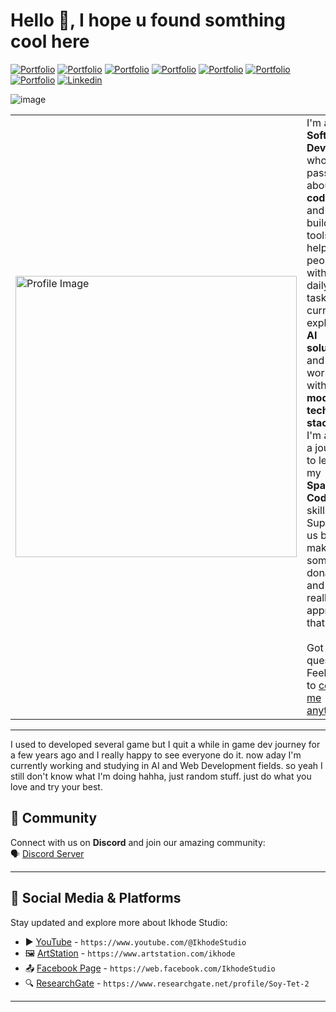 <h1> Hello 👋, I hope u found somthing cool here</h1>

<!-- Header Links -->
[![Portfolio](https://img.shields.io/badge/-artstation-blue?style=flat&logo=artstation&logoColor=white)](https://www.artstation.com/ikhode)
[![Portfolio](https://img.shields.io/badge/-gumroad-red?style=flat&logo=gumroad&logoColor=white)](https://ikhodestudio.gumroad.com/l/kxpyjf)
[![Portfolio](https://img.shields.io/badge/-twitch-violet?style=flat&logo=twitch&logoColor=white)](https://www.twitch.tv/ikhode_kh)
[![Portfolio](https://img.shields.io/badge/-instagram-hotpink?style=flat&logo=instagram&logoColor=white)](https://www.instagram.com/ikhode.kh/)
[![Portfolio](https://img.shields.io/badge/-tiktok-graypink?style=flat&logo=tiktok&logoColor=white)](https://www.tiktok.com/@ikhode_studio)
[![Portfolio](https://img.shields.io/badge/-facebook-blue?style=flat&logo=facebook&logoColor=white)](https://web.facebook.com/IkhodeStudio)
[![Portfolio](https://img.shields.io/badge/-youtube-red?style=flat&logo=youtube&logoColor=white)](https://www.youtube.com/@IkhodeStudio)
[![Linkedin](https://img.shields.io/badge/-LinkedIn-blue?style=flat&logo=Linkedin&logoColor=white)](https://www.linkedin.com/in/soy-tet-45a215280)

<!-- Short Bio -->
<!-- </samp> for  -->
![image](https://github.com/user-attachments/assets/5470ded5-b424-4c79-8125-03b658a4291f)

<table>
  <tr>
    <td>
      <a href="https://www.ikhode.site/">
        <img width="450" src="https://github.com/user-attachments/assets/26e6d19d-7fb6-4a0d-a1f2-ce976aaf0cd4" alt="Profile Image">
      </a>
    </td>
    <td>
      I'm a <strong>Software Developer</strong> who passionate about <strong>coding</strong> and building tools that help people with their daily tasks.
      I'm currently exploring <strong>AI solutions</strong> and working with <strong>modern tech stacks</strong>. I'm also on a journey to level up my 
      <strong>Spaghetti Code</strong> skills. Support us by make some donate and I really appricate that.
      <br><br>
      Got a question? Feel free to <a href="https://bio.ikhode.site/">contact me anytime</a>.
    </td>
  </tr>
</table>

 --------------------------------------------------------------------
I used to developed several game but I quit a while in game dev journey for a few years ago and I really happy to see everyone do it. now aday I'm currently working and studying in AI and Web Development fields. so yeah I still don't know what I'm doing hahha, just random stuff. just do what you love and try your best.

## 🌟 Community
Connect with us on **Discord** and join our amazing community:  
🗣️ [Discord Server](https://discord.gg/ySCGdyArHb)

---

## 🔗 Social Media & Platforms
Stay updated and explore more about Ikhode Studio:

- ▶️ [YouTube](https://www.youtube.com/@IkhodeStudio) - `https://www.youtube.com/@IkhodeStudio`  
- 🖼️ [ArtStation](https://www.artstation.com/ikhode) - `https://www.artstation.com/ikhode`  
- 📤 [Facebook Page](https://web.facebook.com/IkhodeStudio) - `https://web.facebook.com/IkhodeStudio`  
- 🔍 [ResearchGate](https://www.researchgate.net/profile/Soy-Tet-2) - `https://www.researchgate.net/profile/Soy-Tet-2`  

---
